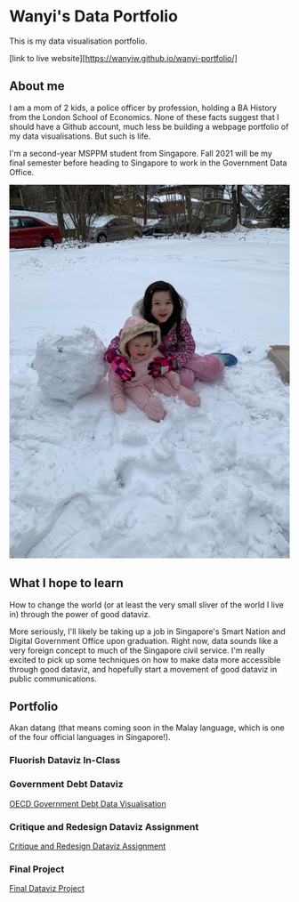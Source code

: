 # Wanyi's Data Portfolio
This is my data visualisation portfolio. 

[link to live website][https://wanyiw.github.io/wanyi-portfolio/]

## About me

I am a mom of 2 kids, a police officer by profession, holding a BA History from the London School of Economics. None of these facts suggest that I should have a Github account, much less be building a webpage portfolio of my data visualisations. But such is life. 

I'm a second-year MSPPM student from Singapore. Fall 2021 will be my final semester before heading to Singapore to work in the Government Data Office. 

![my kids](/kids.jpeg)

## What I hope to learn 

How to change the world (or at least the very small sliver of the world I live in) through the power of good dataviz. 

More seriously, I'll likely be taking up a job in Singapore's Smart Nation and Digital Government Office upon graduation. Right now, data sounds like a very foreign concept to much of the Singapore civil service. I'm really excited to pick up some techniques on how to make data more accessible through good dataviz, and hopefully start a movement of good dataviz in public communications.

## Portfolio

Akan datang (that means coming soon in the Malay language, which is one of the four official languages in Singapore!).

### Fluorish Dataviz In-Class

<div class="flourish-embed flourish-chart" data-src="visualisation/7205591"><script src="https://public.flourish.studio/resources/embed.js"></script></div>

### Government Debt Dataviz

[OECD Government Debt Data Visualisation](/govtdebt.md)

### Critique and Redesign Dataviz Assignment

[Critique and Redesign Dataviz Assignment](/education.md)

### Final Project

[Final Dataviz Project](/FinalProject.md)
